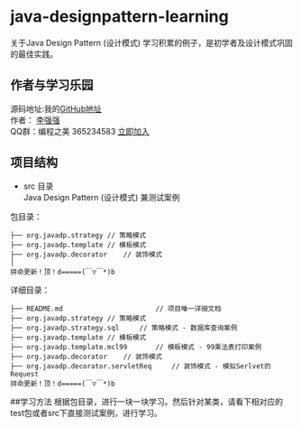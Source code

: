 # java-designpattern-learning
关于Java Design Pattern (设计模式) 学习积累的例子，是初学者及设计模式巩固的最佳实践。

## 作者与学习乐园
源码地址:我的[GitHub地址](https://github.com/JeffLi1993 "GitHub")<br>
作者： [李强强](http://www.bysocket.com/ "李强强")<br>
QQ群：编程之美 365234583 [立即加入](http://jq.qq.com/?_wv=1027&k=Sx4s4U "编程之美")

## 项目结构
- src 目录<br>
Java Design Pattern (设计模式) 兼测试案例<br>

包目录：

	├── org.javadp.strategy	// 策略模式
	├── org.javadp.template	// 模板模式
	├── org.javadp.decorator	// 装饰模式
	│
	拼命更新！顶！d=====(￣▽￣*)b

详细目录：

	├── README.md						// 项目唯一详细文档
	├── org.javadp.strategy	// 策略模式
	├── org.javadp.strategy.sql		// 策略模式 - 数据库查询案例
	├── org.javadp.template	// 模板模式
	├── org.javadp.template.mcl99		// 模板模式 - 99乘法表打印案例
	├── org.javadp.decorator	// 装饰模式
	├── org.javadp.decorator.servletReq		// 装饰模式 - 模拟Serlvet的Request
	拼命更新！顶！d=====(￣▽￣*)b

##学习方法
根据包目录，进行一块一块学习。然后针对某类，请看下相对应的test包或者src下直接测试案例，进行学习。